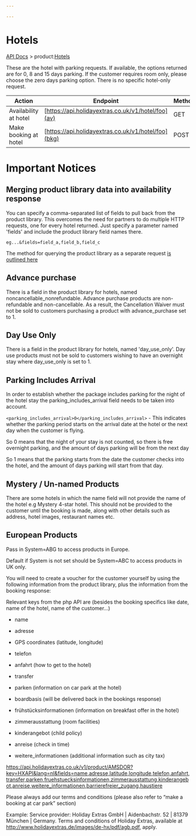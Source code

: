 ```yaml
---

---
```


# Hotels

[API Docs](/hxapi/) > product:[Hotels](index)

These are the hotel with parking requests. If available, the options returned are for 0, 8 and 15 days parking. If the customer requires room only, please choose the zero days parking option. There is no specific hotel-only request.

 | Action                                     | Endpoint                                                                         | Method |
 | ------                                     | --------                                                                         | ------ |
 | Availability at hotel      | [https://api.holidayextras.co.uk/v1/hotel/foo](av)            | GET    |
 | Make booking at hotel      | [https://api.holidayextras.co.uk/v1/hotel/foo](bkg)           | POST   |

# Important Notices

## Merging product library data into availability response

You can specify a comma-separated list of fields to pull back from the product library. This overcomes the need for partners to do multiple HTTP requests, one for every hotel returned. Just specify a parameter named 'fields' and include the product library field names there.
```
eg...&fields=field_a,field_b,field_c
```

The method for querying the product library as a separate request [is outlined here](/hxapi/productlibrary/parking)

## Advance purchase

There is a field in the product library for hotels, named noncancellable_nonrefundable. Advance purchase products are non-refundable and non-cancellable. As a result, the Cancellation Waiver must not be sold to customers purchasing a product with advance_purchase set to 1.

## Day Use Only

There is a field in the product library for hotels, named 'day_use_only'. Day use products must not be sold to customers wishing to have an overnight stay where day_use_only is set to 1.


## Parking Includes Arrival

In order to establish whether the package includes parking for the night of the hotel stay the parking_includes_arrival field needs to be taken into account.

`<parking_includes_arrival>0</parking_includes_arrival>` - This indicates  whether the parking period starts on the arrival date at the hotel or the next day when the customer is flying.

So 0 means that the night of your stay is not counted, so there is free overnight parking, and the amount of days parking will be from the next day

So 1 means that the parking starts from the date the customer checks into the hotel, and the amount of days parking will start from that day.


## Mystery / Un-named Products

There are some hotels in which the name field will not provide the name of the hotel e.g <Name>Mystery 4-star hotel</Name>.  This should not be provided to the customer until the booking is made, along with other details such as address, hotel images, restaurant names etc.


## European Products

Pass in System=ABG to access products in Europe.

Default if System is not set should be System=ABC to access products in UK only.

You will need to create a voucher for the customer yourself by using the following information from the product library, plus the information from the booking response:

Relevant keys from the php API are (besides the booking specifics like date, name of the hotel, name of the customer...)


*  name

*  adresse

*  GPS coordinates (latitude, longitude)

*  telefon

*  anfahrt (how to get to the hotel)

*  transfer

*  parken (information on car park at the hotel)

*  boardbasis (will be delivered back in the bookings response)

*  frühstücksinformationen (information on breakfast offer in the hotel)

*  zimmerausstattung (room facilities)

*  kinderangebot (child policy)

*  anreise (check in time)

*  weitere_informationen (additional information such as city tax)

https://api.holidayextras.co.uk/v1/product/AMSDOR?key=HXAPI&lang=nl&fields=name,adresse,latitude,longitude,telefon,anfahrt,transfer,parken,fruehstuecksinformationen,zimmerausstattung,kinderangebot,anreise,weitere_informationen,barrierefreier_zugang,haustiere

Please always add our terms and conditions (please also refer to “make a booking at car park” section)

Example: Service provider: Holiday Extras GmbH | Aidenbachstr. 52 | 81379 München | Germany. Terms and conditions of Holiday Extras, available at http://www.holidayextras.de/images/de-hx/pdf/agb.pdf, apply.
